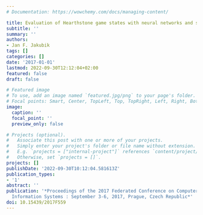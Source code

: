 ```yaml
---
# Documentation: https://wowchemy.com/docs/managing-content/

title: Evaluation of Hearthstone game states with neural networks and sparse autoencoding
subtitle: ''
summary: ''
authors:
- Jan F. Jakubik
tags: []
categories: []
date: '2017-01-01'
lastmod: 2022-09-30T12:12:04+02:00
featured: false
draft: false

# Featured image
# To use, add an image named `featured.jpg/png` to your page's folder.
# Focal points: Smart, Center, TopLeft, Top, TopRight, Left, Right, BottomLeft, Bottom, BottomRight.
image:
  caption: ''
  focal_point: ''
  preview_only: false

# Projects (optional).
#   Associate this post with one or more of your projects.
#   Simply enter your project's folder or file name without extension.
#   E.g. `projects = ["internal-project"]` references `content/project/deep-learning/index.md`.
#   Otherwise, set `projects = []`.
projects: []
publishDate: '2022-09-30T10:12:04.581613Z'
publication_types:
- '1'
abstract: ''
publication: '*Proceedings of the 2017 Federated Conference on Computer Science and
  Information Systems : September 3-6, 2017, Prague, Czech Republic*'
doi: 10.15439/2017F559
---
```

